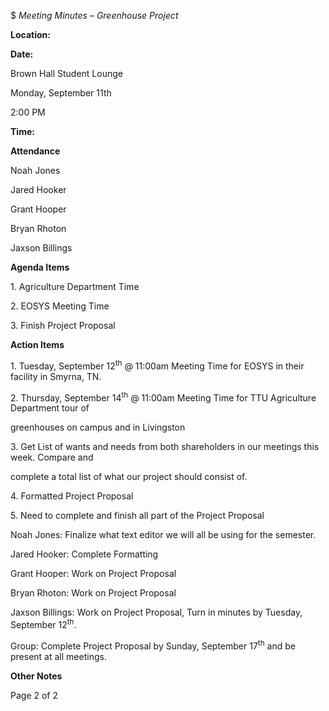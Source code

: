 ﻿<a name="br1"></a> 

$ *Meeting Minutes – Greenhouse Project*

**Location:**

**Date:**

Brown Hall Student Lounge

Monday, September 11th

2:00 PM

**Time:**

**Attendance**

Noah Jones

Jared Hooker

Grant Hooper

Bryan Rhoton

Jaxson Billings

**Agenda Items**

1\. Agriculture Department Time

2\. EOSYS Meeting Time

3\. Finish Project Proposal

**Action Items**

1\. Tuesday, September 12<sup>th</sup> @ 11:00am Meeting Time for EOSYS in their facility in Smyrna, TN.

2\. Thursday, September 14<sup>th</sup> @ 11:00am Meeting Time for TTU Agriculture Department tour of

greenhouses on campus and in Livingston

3\. Get List of wants and needs from both shareholders in our meetings this week. Compare and

complete a total list of what our project should consist of.

4\. Formatted Project Proposal

5\. Need to complete and finish all part of the Project Proposal

Noah Jones: Finalize what text editor we will all be using for the semester.

Jared Hooker: Complete Formatting

Grant Hooper: Work on Project Proposal

Bryan Rhoton: Work on Project Proposal

Jaxson Billings: Work on Project Proposal, Turn in minutes by Tuesday, September 12<sup>th</sup>.

Group: Complete Project Proposal by Sunday, September 17<sup>th</sup> and be present at all meetings.

**Other Notes**



<a name="br2"></a> 

Page 2 of 2


